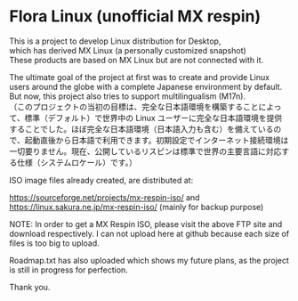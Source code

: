 # Flora Linux (unofficial MX respin)
This is a project to develop Linux distribution for Desktop,<br>
which has derived MX Linux (a personally customized snapshot)<br>
These products are based on MX Linux but are not connected with it.
 
The ultimate goal of the project at first was to create and provide Linux users around the globe with a complete Japanese environment by default. But now, this project also tries to support multilingualism (M17n).<br>
（このプロジェクトの当初の目標は、完全な日本語環境を構築することによって、標準（デフォルト）で世界中の Linux ユーザーに完全な日本語環境を提供することでした。ほぼ完全な日本語環境（日本語入力も含む）を備えているので、起動直後から日本語で利用できます。初期設定でインターネット接続環境は一切要りません。現在、公開しているリスピンは標準で世界の主要言語に対応する仕様（システムロケール）です。）

ISO image files already created, are distributed at:

https://sourceforge.net/projects/mx-respin-iso/
and<br>
https://linux.sakura.ne.jp/mx-respin-iso/ (mainly for backup purpose)
<br>

NOTE: In order to get a MX Respin ISO, please visit the above FTP site and download respectively. I can not upload here at github because each size of files is too big to upload.

Roadmap.txt has also uploaded which shows my future plans, as the project is still in progress for perfection. <br>

Thank you.

